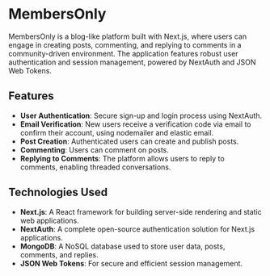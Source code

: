 # MembersOnly

MembersOnly is a blog-like platform built with Next.js, where users can engage in creating posts, commenting, and replying to comments in a community-driven environment. The application features robust user authentication and session management, powered by NextAuth and JSON Web Tokens.

## Features

- **User Authentication**: Secure sign-up and login process using NextAuth.
- **Email Verification**: New users receive a verification code via email to confirm their account, using nodemailer and elastic email.
- **Post Creation**: Authenticated users can create and publish posts.
- **Commenting**: Users can comment on posts.
- **Replying to Comments**: The platform allows users to reply to comments, enabling threaded conversations.

## Technologies Used

- **Next.js**: A React framework for building server-side rendering and static web applications.
- **NextAuth**: A complete open-source authentication solution for Next.js applications.
- **MongoDB**: A NoSQL database used to store user data, posts, comments, and replies.
- **JSON Web Tokens**: For secure and efficient session management.
